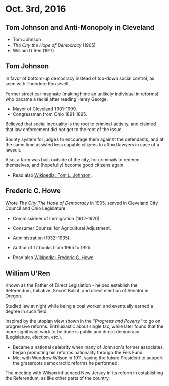 Oct. 3rd, 2016
==============

Tom Johnson and Anti-Monopoly in Cleveland
------------------------------------------

- Tom Johnson
- *The City the Hope of Democracy* (1905)
- William U'Ren (1911)

Tom Johnson
-----------

In favor of bottom-up democracy instead of top-down social control, as seen with Theodore Roosevelt.

Former street car magnate (making hime an unlikely individual in reforms) who bacame a racial after reading Henry George.

- Mayor of Cleveland 1901-1909.
- Congressman from Ohio 1891-1895.

Believed that social inequality is the root to criminal activity, and claimed that law enforcement did not get to the root of the issue.

Bounty system for judges to encourage them against the defendants, and at the same time assisted less capable citizens to afford lawyers in case of a lawsuit.

Also, a farm was built outside of the city, for criminals to redeem themselves, and (hopefully) become good citizens again.

- Read also [Wikipedia: Tom L. Johnson](https://en.wikipedia.org/wiki/Tom_L._Johnson).

Frederic C. Howe
----------------

Wrote *The City The Hope of Democracy* in 1905, served in Cleveland City Council and Ohio Legislature.

- Commissioner of Immigration (1912-1920).
- Consumer Counsel for Agricultural Adjustment.
- Administration (1932-1935).
- Author of 17 books from 1965 to 1925.

- Read also [Wikipedia: Frederic C. Howe](https://en.wikipedia.org/wiki/Frederic_C._Howe).

William U'Ren
-------------

Known as the Father of Direct Legislation - helped establish the Referendum, Initiative, Secret Ballot, and direct election of Senator in Oregon.

Studied law at night while being a coal worker, and eventually earned a degree in such field.

Inspired by the utopian view shown in the *"Progress and Poverty"* to go on progressive reforms. Enthusiastic about single tax, while later found that the more significant work to be done is public and direct democracy (Legislature, election, etc.).

- Became a national celebrity when many of Johnson's former associates began promoting his reforms nationality through the Fels Fund.
- Met with Woodrow Wilson in 1911, saying the future President to support the grassroots democractic reforms he performed.

The meeting with Wilson influenced New Jersey in its reform in establishing the Referendum, as like other parts of the country.
